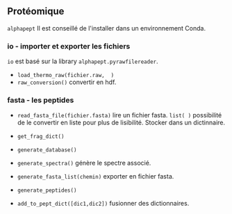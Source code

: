 ## Protéomique

`alphapept` Il est conseillé de l'installer dans un environnement Conda.

### io - importer et exporter les fichiers

`io` est basé sur la library `alphapept.pyrawfilereader`.
  
* `load_thermo_raw(fichier.raw,  )`
* `raw_conversion()` convertir en hdf.

### fasta - les peptides 

* `read_fasta_file(fichier.fasta)` lire un fichier fasta. `list( )` possibilité de le convertir en liste pour plus de lisibilité. Stocker dans un dictinnaire.
* `get_frag_dict()`
* `generate_database()`
* `generate_spectra()` génère le spectre associé.
* `generate_fasta_list(chemin)` exporter en fichier fasta.
* `generate_peptides()`


* `add_to_pept_dict([dic1,dic2])` fusionner des dictionnaires.